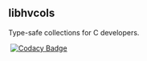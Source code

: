 libhvcols
---

Type-safe collections for C developers.

[![<hvhvdevdev>](https://circleci.com/gh/hvhvdevdev/libhvcols/tree/master.svg?style=shield)](https://github.com/hvhvdevdev/libhvcols)
[![Codacy Badge](https://app.codacy.com/project/badge/Grade/5ad5847ef0ea45498bafe98020af26e1)](https://www.codacy.com/gh/hvhvdevdev/libhvcols/dashboard?utm_source=github.com&amp;utm_medium=referral&amp;utm_content=hvhvdevdev/libhvcols&amp;utm_campaign=Badge_Grade)